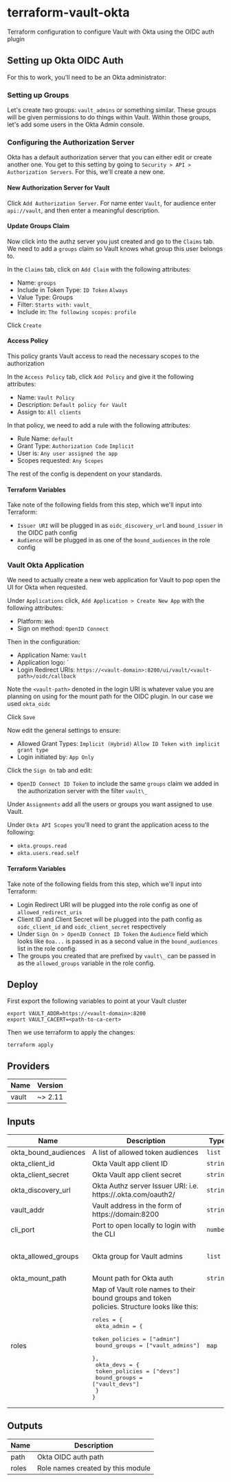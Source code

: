 # terraform-vault-okta

Terraform configuration to configure Vault with Okta using the OIDC auth plugin

## Setting up Okta OIDC Auth

For this to work, you'll need to be an Okta administrator:

### Setting up Groups

Let's create two groups: `vault_admins` or something similar. These groups will be given permissions to do things within Vault. Within those groups, let's add some users in the Okta Admin console.

### Configuring the Authorization Server

Okta has a default authorization server that you can either edit or create another one. You get to this setting by going to `Security > API > Authorization Servers`. For this, we'll create a new one.

#### New Authorization Server for Vault

Click `Add Authorization Server`. For name enter `Vault`, for audience enter `api://vault`, and then enter a meaningful description.

#### Update Groups Claim

Now click into the authz server you just created and go to the `Claims` tab. We need to add a `groups` claim so Vault knows what group this user belongs to.

In the `Claims` tab, click on `Add Claim` with the following attributes:

* Name: `groups`
* Include in Token Type: `ID Token` `Always`
* Value Type: Groups
* Filter: `Starts with:` `vault_`
* Include in: `The following scopes:` `profile`

Click `Create`

#### Access Policy

This policy grants Vault access to read the necessary scopes to the authorization

In the `Access Policy` tab, click `Add Policy` and give it the following attributes:

* Name: `Vault Policy`
* Description: `Default policy for Vault`
* Assign to: `All clients`

In that policy, we need to add a rule with the following attributes:

* Rule Name: `default`
* Grant Type: `Authorization Code` `Implicit`
* User is: `Any user assigned the app`
* Scopes requested: `Any Scopes`

The rest of the config is dependent on your standards.

#### Terraform Variables

Take note of the following fields from this step, which we'll input into Terraform:

* `Issuer URI` will be plugged in as `oidc_discovery_url` and `bound_issuer` in the OIDC path config
* `Audience` will be plugged in as one of the `bound_audiences` in the role config

### Vault Okta Application

We need to actually create a new web application for Vault to pop open the UI for Okta when requested.

Under `Applications` click, `Add Application > Create New App` with the following attributes:

* Platform: `Web`
* Sign on method: `OpenID Connect`

Then in the configuration:

* Application Name: `Vault`
* Application logo: `<upload some vault logo from the internet>
* Login Redirect URIs: `https://<vault-domain>:8200/ui/vault/<vault-path>/oidc/callback`

Note the `<vault-path>` denoted in the login URI is whatever value you are planning on using for the mount path for the OIDC plugin. In our case we used `okta_oidc`

Click `Save`

Now edit the general settings to ensure:

* Allowed Grant Types: `Implicit (Hybrid)` `Allow ID Token with implicit grant type`
* Login initiated by: `App Only`

Click the `Sign On` tab and edit:

* `OpenID Connect ID Token` to include the same `groups` claim we added in the authorization server with the filter `vault\_`

Under `Assignments` add all the users or groups you want assigned to use Vault.

Under `Okta API Scopes` you'll need to grant the application acess to the following:

* `okta.groups.read`
* `okta.users.read.self`

#### Terraform Variables

Take note of the following fields from this step, which we'll input into Terraform:

* Login Redirect URI will be plugged into the role config as one of `allowed_redirect_uris`
* Client ID and Client Secret will be plugged into the path config as `oidc_client_id` and `oidc_client_secret` respectively
* Under `Sign On > OpenID Connect ID Token` the `Audience` field which looks like `0oa...` is passed in as a second value in the `bound_audiences` list in the role config.
* The groups you created that are prefixed by `vault\_` can be passed in as the `allowed_groups` variable in the role config.

## Deploy

First export the following variables to point at your Vault cluster

```
export VAULT_ADDR=https://<vault-domain>:8200
export VAULT_CACERT=<path-to-ca-cert>
```

Then we use terraform to apply the changes:

```
terraform apply
```

<!-- DOC_START -->
## Providers

| Name | Version |
|------|---------|
| vault | ~> 2.11 |

## Inputs

| Name | Description | Type | Default | Required |
|------|-------------|------|---------|:-----:|
| okta\_bound\_audiences | A list of allowed token audiences | `list` | n/a | yes |
| okta\_client\_id | Okta Vault app client ID | `string` | n/a | yes |
| okta\_client\_secret | Okta Vault app client secret | `string` | n/a | yes |
| okta\_discovery\_url | Okta Authz server Issuer URI: i.e. https://<org>.okta.com/oauth2/<id> | `string` | n/a | yes |
| vault\_addr | Vault address in the form of https://domain:8200 | `string` | n/a | yes |
| cli\_port | Port to open locally to login with the CLI | `number` | `8250` | no |
| okta\_allowed\_groups | Okta group for Vault admins | `list` | <pre>[<br>  "vault_admins"<br>]<br></pre> | no |
| okta\_mount\_path | Mount path for Okta auth | `string` | `"okta_oidc"` | no |
| roles | Map of Vault role names to their bound groups and token policies. Structure looks like this:<pre>roles = {<br>  okta_admin = {<br>    token_policies = ["admin"]<br>    bound_groups = ["vault_admins"]<br>  },<br>  okta_devs  = {<br>    token_policies = ["devs"]<br>    bound_groups = ["vault_devs"]<br>  }<br>}<br></pre> | `map` | `{}` | no |

## Outputs

| Name | Description |
|------|-------------|
| path | Okta OIDC auth path |
| roles | Role names created by this module |

